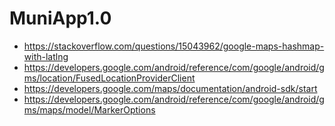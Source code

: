 # MuniApp1.0
- https://stackoverflow.com/questions/15043962/google-maps-hashmap-with-latlng  
- https://developers.google.com/android/reference/com/google/android/gms/location/FusedLocationProviderClient
- https://developers.google.com/maps/documentation/android-sdk/start
- https://developers.google.com/android/reference/com/google/android/gms/maps/model/MarkerOptions
